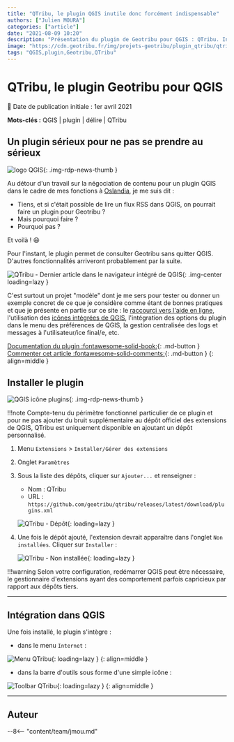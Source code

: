 ```yaml
---
title: "QTribu, le plugin QGIS inutile donc forcément indispensable"
authors: ["Julien MOURA"]
categories: ["article"]
date: "2021-08-09 10:20"
description: "Présentation du plugin de Geotribu pour QGIS : QTribu. Inutile donc forcément indispensable."
image: "https://cdn.geotribu.fr/img/projets-geotribu/plugin_qtribu/qtribu_article_displayed.png"
tags: "QGIS,plugin,Geotribu,QTribu"
---
```


# QTribu, le plugin Geotribu pour QGIS

:calendar: Date de publication initiale : 1er avril 2021

**Mots-clés :** QGIS | plugin | délire | QTribu

## Un plugin sérieux pour ne pas se prendre au sérieux

![logo QGIS](https://cdn.geotribu.fr/img/logos-icones/logiciels_librairies/qgis.png "logo QGIS"){: .img-rdp-news-thumb }

Au détour d'un travail sur la négociation de contenu pour un plugin QGIS dans le cadre de mes fonctions à [Oslandia](https://oslandia.com/fr/), je me suis dit :

- Tiens, et si c'était possible de lire un flux RSS dans QGIS, on pourrait faire un plugin pour Geotribu ?
- Mais pourquoi faire ?
- Pourquoi pas ?

Et voilà ! :smile:

Pour l'instant, le plugin permet de consulter Geotribu sans quitter QGIS. D'autres fonctionnalités arriveront probablement par la suite.

![QTribu - Dernier article dans le navigateur intégré de QGIS](https://cdn.geotribu.fr/img/projets-geotribu/plugin_qtribu/qtribu_article_displayed.png "QTribu - Dernier article dans le navigateur intégré de QGIS"){: .img-center loading=lazy }

C'est surtout un projet "modèle" dont je me sers pour tester ou donner un exemple concret de ce que je considère comme étant de bonnes pratiques et que je présente en partie sur ce site : le [raccourci vers l'aide en ligne](/articles/2021/2021-03-09_pyqgis_astuce_aide_plugin/), l'utilisation des [icônes intégrées de QGIS](/articles/2021/2021-01-19_pyqgis_utiliser_icones_integrees/), l'intégration des options du plugin dans le menu des préférences de QGIS, la gestion centralisée des logs et messages à l'utilisateur/ice final/e, etc.

[Documentation du plugin :fontawesome-solid-book:](https://geotribu.github.io/qtribu/){: .md-button }
[Commenter cet article :fontawesome-solid-comments:](#__comments){: .md-button }
{: align=middle }

## Installer le plugin

![QGIS icône plugins](https://raw.githubusercontent.com/qgis/QGIS/master/images/themes/default/propertyicons/plugins.svg "QGIS icône plugins"){: .img-rdp-news-thumb }

!!!note
    Compte-tenu du périmètre fonctionnel particulier de ce plugin et pour ne pas ajouter du bruit supplémentaire au dépôt officiel des extensions de QGIS, QTribu est uniquement disponible en ajoutant un dépôt personnalisé.

1. Menu `Extensions` > `Installer/Gérer des extensions`
2. Onglet `Paramètres`
3. Sous la liste des dépôts, cliquer sur `Ajouter...` et renseigner :
    - Nom : QTribu
    - URL : `https://github.com/geotribu/qtribu/releases/latest/download/plugins.xml`

    ![QTribu - Dépôt](https://cdn.geotribu.fr/img/tuto/qgis_plugins_repository/qgis_plugins_repository_qtribu.png "QTribu - Dépôt"){: loading=lazy }

4. Une fois le dépôt ajouté, l'extension devrait apparaître dans l'onglet `Non installées`. Cliquer sur `Installer` :

    ![QTribu - Non installée](https://cdn.geotribu.fr/img/tuto/qgis_plugins_repository/qgis_plugins_available_qtribu.png "QTribu - Non installée"){: loading=lazy }

!!!warning
    Selon votre configuration, redémarrer QGIS peut être nécessaire, le gestionnaire d'extensions ayant des comportement parfois capricieux par rapport aux dépôts tiers.

----

## Intégration dans QGIS

Une fois installé, le plugin s'intègre :

- dans le menu `Internet` :

![Menu QTribu](https://cdn.geotribu.fr/img/projets-geotribu/plugin_qtribu/qtribu_menu_plugin.png "Menu QTribu"){: loading=lazy }
{: align=middle }

- dans la barre d'outils sous forme d'une simple icône :

![Toolbar QTribu](https://cdn.geotribu.fr/img/projets-geotribu/plugin_qtribu/qtribu_toolbar.png "Toolbar QTribu"){: loading=lazy }
{: align=middle }

----

## Auteur

--8<-- "content/team/jmou.md"
